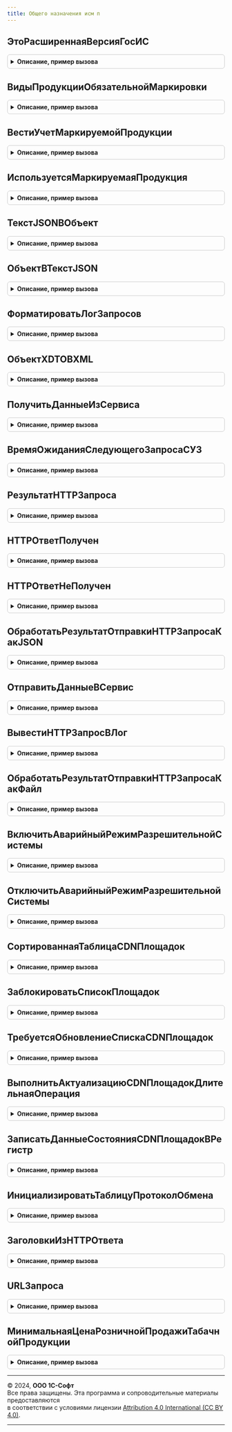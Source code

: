 ```yaml
---
title: Общего назначения исм п
---
```



## ЭтоРасширеннаяВерсияГосИС
<details style="margin: 1em 0; padding: 0.5em; border: 1px solid #ccc; border-radius: 6px;">

<summary style="font-weight: bold; cursor: pointer;">Описание, пример вызова</summary>

```bsl

// Возвращает признак полной версии БГосИС
//
// Возвращаемое значение:
//  Булево - Это расширенная версия гос ИС
Функция ЭтоРасширеннаяВерсияГосИС() Экспорт
```

Пример вызова
```bsl
Результат = ОбщегоНазначенияИСМП.ЭтоРасширеннаяВерсияГосИС() 
```
</details>

## ВидыПродукцииОбязательнойМаркировки
<details style="margin: 1em 0; padding: 0.5em; border: 1px solid #ccc; border-radius: 6px;">

<summary style="font-weight: bold; cursor: pointer;">Описание, пример вызова</summary>

```bsl

// Виды продукции обязательной маркировки.
//
// Возвращаемое значение:
//  ФиксированныйМассив из ПеречислениеСсылка.ВидыПродукцииИС - Виды продукции обязательной маркировки
Функция ВидыПродукцииОбязательнойМаркировки() Экспорт
```

Пример вызова
```bsl
Результат = ОбщегоНазначенияИСМП.ВидыПродукцииОбязательнойМаркировки() 
```
</details>

## ВестиУчетМаркируемойПродукции
<details style="margin: 1em 0; padding: 0.5em; border: 1px solid #ccc; border-radius: 6px;">

<summary style="font-weight: bold; cursor: pointer;">Описание, пример вызова</summary>

```bsl

Функция ВестиУчетМаркируемойПродукции(ВидМаркируемойПродукции) Экспорт
```

Пример вызова
```bsl
Результат = ОбщегоНазначенияИСМП.ВестиУчетМаркируемойПродукции(ВидМаркируемойПродукции) 
```
</details>

## ИспользуетсяМаркируемаяПродукция
<details style="margin: 1em 0; padding: 0.5em; border: 1px solid #ccc; border-radius: 6px;">

<summary style="font-weight: bold; cursor: pointer;">Описание, пример вызова</summary>

```bsl

// Используется маркируемая продукция.
//
// Возвращаемое значение:
//  Булево - Используется маркируемая продукция
Функция ИспользуетсяМаркируемаяПродукция() Экспорт
```

Пример вызова
```bsl
Результат = ОбщегоНазначенияИСМП.ИспользуетсяМаркируемаяПродукция() 
```
</details>

## ТекстJSONВОбъект
<details style="margin: 1em 0; padding: 0.5em; border: 1px solid #ccc; border-radius: 6px;">

<summary style="font-weight: bold; cursor: pointer;">Описание, пример вызова</summary>

```bsl

// Получить из текста JSON структуру.
//
// Параметры:
// 	ТекстJSON                    - Строка - Текст JSON.
// 	ПреобразовыватьВСоответствие - Булево - Признак преобразования в соответствие.
// Возвращаемое значение:
// 	Структура, Неопределено, Произвольный - Результат преобразования JSON.
Функция ТекстJSONВОбъект(ТекстJSON, ПреобразовыватьВСоответствие = Ложь) Экспорт
```

Пример вызова
```bsl
Результат = ОбщегоНазначенияИСМП.ТекстJSONВОбъект(ТекстJSON, ПреобразовыватьВСоответствие);
```
</details>

## ОбъектВТекстJSON
<details style="margin: 1em 0; padding: 0.5em; border: 1px solid #ccc; border-radius: 6px;">

<summary style="font-weight: bold; cursor: pointer;">Описание, пример вызова</summary>

```bsl

// Формирует из структуры текст JSON
// Параметры:
//  ДанныеСтруктура - Структура из КлючИЗначение - Данные для конвертации в текст JSON
//  УдалитьПробелыИПереносыСтрок - Булево - признак, удалять ли пробелы и переносы из конечной строки JSON
//
// Возвращаемое значение:
// 	Строка - Текст JSON
Функция ОбъектВТекстJSON(ДанныеСтруктура, УдалитьПробелыИПереносыСтрок = Ложь) Экспорт
```

Пример вызова
```bsl
Результат = ОбщегоНазначенияИСМП.ОбъектВТекстJSON(ДанныеСтруктура, УдалитьПробелыИПереносыСтрок);
```
</details>

## ФорматироватьЛогЗапросов
<details style="margin: 1em 0; padding: 0.5em; border: 1px solid #ccc; border-radius: 6px;">

<summary style="font-weight: bold; cursor: pointer;">Описание, пример вызова</summary>

```bsl

Функция ФорматироватьЛогЗапросов(ИсходныйТекст, ДополнительныеПараметры) Экспорт
```

Пример вызова
```bsl
Результат = ОбщегоНазначенияИСМП.ФорматироватьЛогЗапросов(ИсходныйТекст, ДополнительныеПараметры) 
```
</details>

## ОбъектXDTOВXML
<details style="margin: 1em 0; padding: 0.5em; border: 1px solid #ccc; border-radius: 6px;">

<summary style="font-weight: bold; cursor: pointer;">Описание, пример вызова</summary>

```bsl

// Преобразует объект XDTO в XML
//
// Параметры:
//  ОбъектXDTO          - ОбъектXDTO - Объект XDTO
//  ИмяТипа             - Строка     - Имя типа.
//  ИспользоватьОтступы - Булево     - Использование отступов.
// Возвращаемое значение:
//  Строка - Текст сообщения XML
//
Функция ОбъектXDTOВXML(ОбъектXDTO, ИмяТипа = "Файл", ИспользоватьОтступы = Ложь) Экспорт
```

Пример вызова
```bsl
Результат = ОбщегоНазначенияИСМП.ОбъектXDTOВXML(ОбъектXDTO, ИмяТипа, ИспользоватьОтступы);
```
</details>

## ПолучитьДанныеИзСервиса
<details style="margin: 1em 0; padding: 0.5em; border: 1px solid #ccc; border-radius: 6px;">

<summary style="font-weight: bold; cursor: pointer;">Описание, пример вызова</summary>

```bsl

Функция ПолучитьДанныеИзСервиса(АдресЗапроса, КлючСессии, ПараметрыОтправкиHTTPЗапросов, ЗаголовокHTTP = Неопределено, HTTPОтветЭмуляция = Неопределено) Экспорт
```

Пример вызова
```bsl
Результат = ОбщегоНазначенияИСМП.ПолучитьДанныеИзСервиса(АдресЗапроса, КлючСессии, ПараметрыОтправкиHTTPЗапросов, ЗаголовокHTTP, HTTPОтветЭмуляция);
```
</details>

## ВремяОжиданияСледующегоЗапросаСУЗ
<details style="margin: 1em 0; padding: 0.5em; border: 1px solid #ccc; border-radius: 6px;">

<summary style="font-weight: bold; cursor: pointer;">Описание, пример вызова</summary>

```bsl

Функция ВремяОжиданияСледующегоЗапросаСУЗ(НастройкаОбмена) Экспорт
```

Пример вызова
```bsl
Результат = ОбщегоНазначенияИСМП.ВремяОжиданияСледующегоЗапросаСУЗ(НастройкаОбмена) 
```
</details>

## РезультатHTTPЗапроса
<details style="margin: 1em 0; padding: 0.5em; border: 1px solid #ccc; border-radius: 6px;">

<summary style="font-weight: bold; cursor: pointer;">Описание, пример вызова</summary>

```bsl

// Структура результата HTTP запроса
//
// Возвращаемое значение:
// 	Структура - Результат HTTP-запроса:
// * КодСостояния - Число        - Код состояния HTTP
// * Заголовки    - Соответствие - Заголовки HTTP ответа
// * ТекстОтвета  - Строка       - Текст ответа
// * ТекстОшибки  - Строка       - Текст ошибки
Функция РезультатHTTPЗапроса() Экспорт
```

Пример вызова
```bsl
Результат = ОбщегоНазначенияИСМП.РезультатHTTPЗапроса() 
```
</details>

## HTTPОтветПолучен
<details style="margin: 1em 0; padding: 0.5em; border: 1px solid #ccc; border-radius: 6px;">

<summary style="font-weight: bold; cursor: pointer;">Описание, пример вызова</summary>

```bsl

// Инициализирует структуру результата обработки HTTP-запроса после получения ответа.
//
// Параметры:
// 	ТекстВходящегоСообщенияJSON - Строка - Текст входящего сообщения.
// 	КодСостояния                - Число  - Код состояния.
//
// Возвращаемое значение:
// Структура - Структура со свойствами:
//   ЗапросОтправлен             - Булево - признак того, что сообщение отправлено.
//   ОтветПолучен                - Булево - признак того, что сообщение обработано сервером.
//   КодСостояния                - Число  - Код состояния HTTP-запроса.
//   ТекстОшибки                 - Строка - текст ошибки, если таковая возникла.
//   ТекстВходящегоСообщенияJSON - Строка - текст ответа, на отправленное сообщение.
//
Функция HTTPОтветПолучен(ТекстВходящегоСообщенияJSON, КодСостояния = 200, КакФайл = Ложь, ДополнительныеПараметры = Неопределено) Экспорт
```

Пример вызова
```bsl
Результат = ОбщегоНазначенияИСМП.HTTPОтветПолучен(ТекстВходящегоСообщенияJSON, КодСостояния, КакФайл, ДополнительныеПараметры);
```
</details>

## HTTPОтветНеПолучен
<details style="margin: 1em 0; padding: 0.5em; border: 1px solid #ccc; border-radius: 6px;">

<summary style="font-weight: bold; cursor: pointer;">Описание, пример вызова</summary>

```bsl

// Инициализирует структуру результата обработки HTTP-запроса после отправки сообщения, но до получения ответа.
//
// Возвращаемое значение:
// Структура:
//   ЗапросОтправлен             - Булево - признак того, что сообщение отправлено.
//   ОтветПолучен                - Булево - признак того, что сообщение получено.
//   КодСостояния                - Число  - Код состояния HTTP-запроса.
//   ТекстОшибки                 - Строка - текст ошибки, если таковая возникла.
//   ТекстВходящегоСообщенияJSON - Строка - текст ответа, на отправленное сообщение.
//
Функция HTTPОтветНеПолучен(Ошибка, ЗапросОтправлен, КодСостояния = Неопределено, КакФайл = Ложь, ДополнительныеПараметры = Неопределено) Экспорт
```

Пример вызова
```bsl
Результат = ОбщегоНазначенияИСМП.HTTPОтветНеПолучен(Ошибка, ЗапросОтправлен, КодСостояния, КакФайл, ДополнительныеПараметры);
```
</details>

## ОбработатьРезультатОтправкиHTTPЗапросаКакJSON
<details style="margin: 1em 0; padding: 0.5em; border: 1px solid #ccc; border-radius: 6px;">

<summary style="font-weight: bold; cursor: pointer;">Описание, пример вызова</summary>

```bsl

// Обработать результат отправки HTTP-запроса к сервису ИС МОТП.
//
// Параметры:
//  РезультатЗапроса - (См. РезультатЗапроса) - Результат запроса.
// Возвращаемое значение:
// Структура - Результат отправки HTTP-запроса:
//  * ЗапросОтправлен             - Булево - признак того, что сообщение отправлено.
//  * ОтветПолучен                - Булево - признак того, что сообщение получено.
//  * КодСостояния                - Число  - Код состояния HTTP-запроса.
//  * ТекстОшибки                 - Строка - текст ошибки, если таковая возникла.
//  * ТекстВходящегоСообщенияJSON - Строка - текст ответа, на отправленное сообщение.
Функция ОбработатьРезультатОтправкиHTTPЗапросаКакJSON(РезультатЗапроса) Экспорт
```

Пример вызова
```bsl
Результат = ОбщегоНазначенияИСМП.ОбработатьРезультатОтправкиHTTPЗапросаКакJSON(РезультатЗапроса) 
```
</details>

## ОтправитьДанныеВСервис
<details style="margin: 1em 0; padding: 0.5em; border: 1px solid #ccc; border-radius: 6px;">

<summary style="font-weight: bold; cursor: pointer;">Описание, пример вызова</summary>

```bsl

Функция ОтправитьДанныеВСервис(АдресЗапроса, ТелоЗапроса, КлючСессии, HTTPМетод, ПараметрыОтправкиHTTPЗапросов, ЗаголовокHTTP = Неопределено, HTTPОтветЭмуляция = Неопределено, Соединение = Неопределено) Экспорт
```

Пример вызова
```bsl
Результат = ОбщегоНазначенияИСМП.ОтправитьДанныеВСервис(АдресЗапроса, ТелоЗапроса, КлючСессии, HTTPМетод, ПараметрыОтправкиHTTPЗапросов, ЗаголовокHTTP, HTTPОтветЭмуляция, Соединение);
```
</details>

## ВывестиHTTPЗапросВЛог
<details style="margin: 1em 0; padding: 0.5em; border: 1px solid #ccc; border-radius: 6px;">

<summary style="font-weight: bold; cursor: pointer;">Описание, пример вызова</summary>

```bsl

// Вывести HTTP-Запрос в лог
//
// Параметры:
//  HTTPЗапрос - HTTPЗапрос - HTTP-запрос для вывода в файл.
//             - HTTPОтвет  - HTTP-ответ для вывода в файл.
//  ПараметрыОтправкиHTTPЗапросов - Структура из КлючИЗначение - дополнительные параметры отправки
//  HTTPМетод - Строка - PUT, GET, POST и проч.
//  ПутьКФайлу - Строка - Путь к файлу для записи лога.
//  ТекстОшибки - Строка - текст ошибки выполнения
//
// Возвращаемое значение:
//  Строка - Представление протокола
Функция ВывестиHTTPЗапросВЛог(HTTPЗапрос, ПараметрыОтправкиHTTPЗапросов, HTTPМетод, ПутьКФайлу = Неопределено, ТекстОшибки = "") Экспорт
```

Пример вызова
```bsl
Результат = ОбщегоНазначенияИСМП.ВывестиHTTPЗапросВЛог(HTTPЗапрос, ПараметрыОтправкиHTTPЗапросов, HTTPМетод, ПутьКФайлу, ТекстОшибки);
```
</details>

## ОбработатьРезультатОтправкиHTTPЗапросаКакФайл
<details style="margin: 1em 0; padding: 0.5em; border: 1px solid #ccc; border-radius: 6px;">

<summary style="font-weight: bold; cursor: pointer;">Описание, пример вызова</summary>

```bsl

// Обработать результат отправки HTTP-запроса к сервису ИС МОТП.
//
// Параметры:
//  РезультатЗапроса - (См. РезультатЗапроса) - Результат запроса.
// Возвращаемое значение:
// Структура - Результат отправки HTTP-запроса:
//  * ЗапросОтправлен - Булево - признак того, что сообщение отправлено.
//  * ОтветПолучен    - Булево - признак того, что сообщение получено.
//  * КодСостояния    - Число  - Код состояния HTTP-запроса.
//  * ТекстОшибки     - Строка - текст ошибки, если таковая возникла.
//  * ИмяФайла        - Строка - ИмяФайла.
Функция ОбработатьРезультатОтправкиHTTPЗапросаКакФайл(РезультатЗапроса) Экспорт
```

Пример вызова
```bsl
Результат = ОбщегоНазначенияИСМП.ОбработатьРезультатОтправкиHTTPЗапросаКакФайл(РезультатЗапроса) 
```
</details>

## ВключитьАварийныйРежимРазрешительнойСистемы
<details style="margin: 1em 0; padding: 0.5em; border: 1px solid #ccc; border-radius: 6px;">

<summary style="font-weight: bold; cursor: pointer;">Описание, пример вызова</summary>

```bsl

// Включает аварийный режим на определенное пользователем время;
// Аварийный режим подразумевает полное отключение запросов к ГИС МТ и розничную продажу
// отслеживаемых товарных групп без проверок разрешительного режима
//
// Параметры:
//  СрокДействияВЧасах - Число - Срок включения аварийного режима в часах
Процедура ВключитьАварийныйРежимРазрешительнойСистемы(СрокДействияВЧасах = 0) Экспорт
```

Пример вызова
```bsl
ОбщегоНазначенияИСМП.ВключитьАварийныйРежимРазрешительнойСистемы(СрокДействияВЧасах);
```
</details>

## ОтключитьАварийныйРежимРазрешительнойСистемы
<details style="margin: 1em 0; padding: 0.5em; border: 1px solid #ccc; border-radius: 6px;">

<summary style="font-weight: bold; cursor: pointer;">Описание, пример вызова</summary>

```bsl

// Отключает действие аварийного режима
// Действие разрешительного режима возобновляется в штатном режиме
//
Процедура ОтключитьАварийныйРежимРазрешительнойСистемы() Экспорт
```

Пример вызова
```bsl
ОбщегоНазначенияИСМП.ОтключитьАварийныйРежимРазрешительнойСистемы() 
```
</details>

## СортированнаяТаблицаCDNПлощадок
<details style="margin: 1em 0; padding: 0.5em; border: 1px solid #ccc; border-radius: 6px;">

<summary style="font-weight: bold; cursor: pointer;">Описание, пример вызова</summary>

```bsl

// Вовращает признак необходимости обновления площадок и их ранжированный список
//  от наиболее приоритетной по скорости отклика до наименее приоритетной
//
// Возвращаемое значение:
//  Структура - структура данных CDN-площадок:
// * ТребуетсяОбновлениеПлощадок - Булево - признак, что все площадки либо заблокированы, либо не загружены,
//    либо срок их актуальности подошел к концу
// * ТаблицаПлощадок - ТаблицаЗначений - сортированный список CDN-площадок:
// ** АдресПлощадки - Строка - адрес площадки
// ** Сервер - Строка - адрес сервера
// ** Порт - Число - порт
// ** ЗащищенноеСоединение - Булево - защищенное соединение
// ** СкоростьОтклика - Число - общая скорость отклика, сумма среднего времени обработки КМ на площадке
//     и времени обращения к ней
// ** ПлощадкаДоступна - Булево - признак доступности площадки
Функция СортированнаяТаблицаCDNПлощадок() Экспорт
```

Пример вызова
```bsl
Результат = ОбщегоНазначенияИСМП.СортированнаяТаблицаCDNПлощадок() 
```
</details>

## ЗаблокироватьСписокПлощадок
<details style="margin: 1em 0; padding: 0.5em; border: 1px solid #ccc; border-radius: 6px;">

<summary style="font-weight: bold; cursor: pointer;">Описание, пример вызова</summary>

```bsl

// Блокирует список CDN-площадок на время, указанное пользователем,
//  или стандартный срок из настроек ИС МП
//
// Параметры:
//  МассивПлощадок - Массив из Строка - Массив площадок к блокировке
//  ВремяБлокировки - Число - Время блокировки, если 0, то берется стандартное время блокировки
Процедура ЗаблокироватьСписокПлощадок(МассивПлощадок, ВремяБлокировки = 0) Экспорт
```

Пример вызова
```bsl
ОбщегоНазначенияИСМП.ЗаблокироватьСписокПлощадок(МассивПлощадок, ВремяБлокировки);
```
</details>

## ТребуетсяОбновлениеСпискаCDNПлощадок
<details style="margin: 1em 0; padding: 0.5em; border: 1px solid #ccc; border-radius: 6px;">

<summary style="font-weight: bold; cursor: pointer;">Описание, пример вызова</summary>

```bsl

// Возвращает признак необходимости запуска процедуры обновления списка CDN-площадок.
//
// Возвращаемое значение:
//  Булево - Истина, если список площадок пуст (при первом запуске) или все площадки обновлены ранее
//   срока их актуальности
Функция ТребуетсяОбновлениеСпискаCDNПлощадок() Экспорт
```

Пример вызова
```bsl
Результат = ОбщегоНазначенияИСМП.ТребуетсяОбновлениеСпискаCDNПлощадок() 
```
</details>

## ВыполнитьАктуализациюCDNПлощадокДлительнаяОперация
<details style="margin: 1em 0; padding: 0.5em; border: 1px solid #ccc; border-radius: 6px;">

<summary style="font-weight: bold; cursor: pointer;">Описание, пример вызова</summary>

```bsl

// Длительная операция актуализации списка и времени отклика CDN-площадок
//
// Параметры:
//  ПараметрыФоновогоЗадания - Структура - Параметры запуска фонового задания
//  АдресРезультата - Строка - адрес возврата результата
Процедура ВыполнитьАктуализациюCDNПлощадокДлительнаяОперация(ПараметрыФоновогоЗадания, АдресРезультата) Экспорт
```

Пример вызова
```bsl
ОбщегоНазначенияИСМП.ВыполнитьАктуализациюCDNПлощадокДлительнаяОперация(ПараметрыФоновогоЗадания, АдресРезультата) 
```
</details>

## ЗаписатьДанныеСостоянияCDNПлощадокВРегистр
<details style="margin: 1em 0; padding: 0.5em; border: 1px solid #ccc; border-radius: 6px;">

<summary style="font-weight: bold; cursor: pointer;">Описание, пример вызова</summary>

```bsl

// Запись данных площадок в регистр СостоянияCDNПлощадокИСМП
//
// Параметры:
//  СписокПлощадок - Соответствие Из КлючИЗначение - полученные CDN-площадки:
//   * Ключ - Строка - Адрес площадки.
//   * Значение - (см. ИнтерфейсИСМП.ЗамерыСкоростиCDNПлощадок)
// Возвращаемое значение:
//   - Структура из КлючИЗначение:
//     * Отказ - Булево
//     * ТекстОшибки - Строка - заполнено, если Отказ = Истина
Функция ЗаписатьДанныеСостоянияCDNПлощадокВРегистр(СписокПлощадок) Экспорт
```

Пример вызова
```bsl
Результат = ОбщегоНазначенияИСМП.ЗаписатьДанныеСостоянияCDNПлощадокВРегистр(СписокПлощадок) 
```
</details>

## ИнициализироватьТаблицуПротоколОбмена
<details style="margin: 1em 0; padding: 0.5em; border: 1px solid #ccc; border-radius: 6px;">

<summary style="font-weight: bold; cursor: pointer;">Описание, пример вызова</summary>

```bsl

// Инициализация таблицы протокола обмена элемента очереди из ИС МП
// Параметры:
//  ВключитьКодСостояния - Булево - признак, добавлять ли в таблицу колонку КодСостояния
//
// Возвращаемое значение:
//  ТаблицаЗначений - Описание:
//  * ДатаУниверсальная - Дата - Дата.
//  * Операция - ПеречислениеСсылка.ВидыОперацийИСМП - вид операции.
//  * СтатусОбработки - ПеречислениеСсылка.СтатусыОбработкиСообщенийИСМП - статус обработки сообщения.
//  * Запрос - Строка - запрос.
//  * ЗапросЗаголовки - Строка - заголовки запроса.
//  * ЗапросТело - Строка - тело запроса.
//  * ОтветЗаголовки - Строка - заголовки ответа.
//  * ОтветТело - Строка - ответ.
//  * КодСостояния - Строка - код состояния запроса.
Функция ИнициализироватьТаблицуПротоколОбмена(ВключитьКодСостояния = Ложь) Экспорт
```

Пример вызова
```bsl
Результат = ОбщегоНазначенияИСМП.ИнициализироватьТаблицуПротоколОбмена(ВключитьКодСостояния);
```
</details>

## ЗаголовкиИзHTTPОтвета
<details style="margin: 1em 0; padding: 0.5em; border: 1px solid #ccc; border-radius: 6px;">

<summary style="font-weight: bold; cursor: pointer;">Описание, пример вызова</summary>

```bsl

Функция ЗаголовкиИзHTTPОтвета(HTTPОтвет) Экспорт
```

Пример вызова
```bsl
Результат = ОбщегоНазначенияИСМП.ЗаголовкиИзHTTPОтвета(HTTPОтвет) 
```
</details>

## URLЗапроса
<details style="margin: 1em 0; padding: 0.5em; border: 1px solid #ccc; border-radius: 6px;">

<summary style="font-weight: bold; cursor: pointer;">Описание, пример вызова</summary>

```bsl

Функция URLЗапроса(HTTPЗапрос, ПараметрыОтправкиHTTPЗапросов, HTTPМетод) Экспорт
```

Пример вызова
```bsl
Результат = ОбщегоНазначенияИСМП.URLЗапроса(HTTPЗапрос, ПараметрыОтправкиHTTPЗапросов, HTTPМетод) 
```
</details>

## МинимальнаяЦенаРозничнойПродажиТабачнойПродукции
<details style="margin: 1em 0; padding: 0.5em; border: 1px solid #ccc; border-radius: 6px;">

<summary style="font-weight: bold; cursor: pointer;">Описание, пример вызова</summary>

```bsl

// Минимальная цена розничной продажи табачной продукции.
//
// Возвращаемое значение:
//  Структура - Минимальная цена розничной продажи табачной продукции:
// * МинРЦ - Число - минимальная розничная цена табачной продукции
// * ЗагруженыАктуальныеЦены - Булево - Истина, если загружена минимальная цена
Функция МинимальнаяЦенаРозничнойПродажиТабачнойПродукции() Экспорт
```

Пример вызова
```bsl
Результат = ОбщегоНазначенияИСМП.МинимальнаяЦенаРозничнойПродажиТабачнойПродукции() 
```
</details>

---

© 2024, **ООО 1С-Софт**  
Все права защищены. Эта программа и сопроводительные материалы предоставляются  
в соответствии с условиями лицензии [Attribution 4.0 International (CC BY 4.0)](https://creativecommons.org/licenses/by/4.0/legalcode).

---
